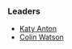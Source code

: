 ### Leaders

* [Katy Anton](mailto:katy.anton@owasp.org)
* [Colin Watson](mailto:colin.watson@owasp.org)
